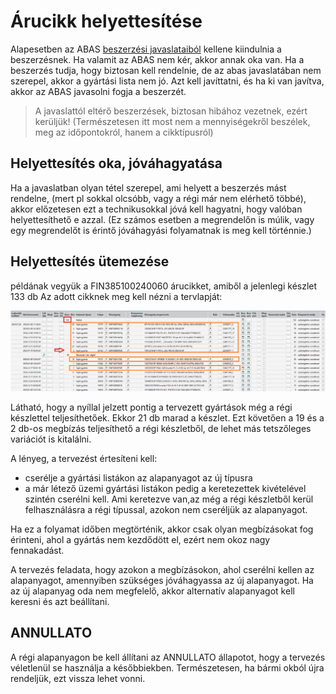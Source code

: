 # Árucikk helyettesítése

Alapesetben az ABAS [beszerzési javaslataiból](beszerzesi-javaslatok.md) kellene kiindulnia a beszerzésnek. Ha valamit az ABAS nem kér, akkor annak oka van. Ha a beszerzés tudja, hogy biztosan kell rendelnie, de az abas javaslatában nem szerepel, akkor a gyártási lista nem jó. Azt kell javíttatni, és ha ki van javítva, akkor az ABAS javasolni fogja a beszerzét.

> A javaslattól eltérő beszerzések, biztosan hibához vezetnek, ezért kerüljük! (Természetesen itt most nem a mennyiségekről beszélek, meg az időpontokról, hanem a cikktípusról)



## Helyettesítés oka, jóváhagyatása

Ha a javaslatban olyan tétel szerepel, ami helyett a beszerzés mást rendelne, (mert pl sokkal olcsóbb, vagy a régi már nem elérhető többé), akkor előzetesen ezt a technikusokkal jóvá kell hagyatni, hogy valóban helyettesíthető e azzal. (Ez számos esetben a megrendelőn is múlik, vagy egy megrendelőt is érintő jóváhagyási folyamatnak is meg kell történnie.)

## Helyettesítés ütemezése

példának vegyük a FIN385100240060 árucikket, amiből a jelenlegi készlet 133 db
Az adott cikknek meg kell nézni a tervlapját:


![alt text](image-33.png)

Látható, hogy a nyíllal jelzett pontig a tervezett gyártások még a régi készlettel teljesíthetőek. Ekkor 21 db marad a készlet.
Ezt követően a 19 és a 2 db-os megbízás teljesíthető a régi készletből, de lehet más tetszőleges variációt is kitalálni.

A lényeg, a tervezést értesíteni kell:
- cserélje a gyártási listákon az alapanyagot az új típusra
- a már létező üzemi gyártási listákon pedig a keretezettek kivételével szintén cserélni kell. Ami keretezve van,az még a régi készletből kerül felhasználásra a régi típussal, azokon nem cseréljük az alapanyagot.

Ha ez a folyamat időben megtörténik, akkor csak olyan megbízásokat fog érinteni, ahol a gyártás nem kezdődött el, ezért nem okoz nagy fennakadást.

A tervezés feladata, hogy azokon a megbízásokon, ahol cserélni kellen az alapanyagot, amennyiben szükséges jóváhagyassa az új alapanyagot. Ha az új alapanyag oda nem megfelelő, akkor alternatív alapanyagot kell keresni és azt beállítani.

## ANNULLATO

A régi alapanyagon be kell állítani az ANNULLATO állapotot, hogy a tervezés véletlenül se használja a későbbiekben. Természetesen, ha bármi okból újra rendeljük, ezt vissza lehet vonni.


